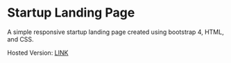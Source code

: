 # Startup Landing Page

A simple responsive startup landing page created using bootstrap 4, HTML, and CSS.

Hosted Version: [LINK](https://karimkhattaby.github.io/Startup-Landing-Page/)

